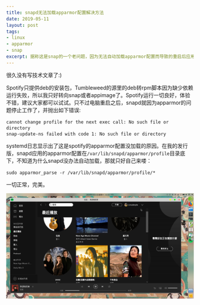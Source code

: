 ```yaml
---
title: snapd无法加载apparmor配置解决方法
date: 2019-05-11
layout: post
tags:
- linux
- apparmor
- snap
excerpt: 据称这是snap的一个老问题，因为无法自动加载apparmor配置而导致的重启后应用全部失效问题。
---
```


很久没有写技术文章了:)

Spotify只提供deb的安装包，Tumbleweed的源里的deb转rpm脚本因为缺少依赖运行失败，所以我只好转向snap或者appimage了。Spotify运行一切良好，体验不错，建议大家都可以试试。只不过电脑重启之后，snapd就因为apparmor的问题停止工作了，并抛出如下错误:

```
cannot change profile for the next exec call: No such file or directory 
snap-update-ns failed with code 1: No such file or directory
```

systemd日志显示出了这是spotify的apparmor配置没加载的原因。在我的发行版，snapd应用的apparmor配置在`/var/lib/snapd/apparmor/profile`目录底下，不知道为什么snapd没办法自动加载，那就只好自己来喽：

```
sudo apparmor_parse -r /var/lib/snapd/apparmor/profile/*
```

一切正常，完美。

![showcase](/assets/images/2019/spotify.png)

